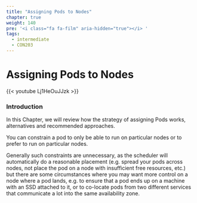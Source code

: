 ```yaml
---
title: "Assigning Pods to Nodes"
chapter: true
weight: 140
pre: '<i class="fa fa-film" aria-hidden="true"></i> '
tags:
  - intermediate
  - CON203
---
```


# Assigning Pods to Nodes

{{< youtube Lj1HeOuJJzk >}}

### Introduction

In this Chapter, we will review how the strategy of assigning Pods works, alternatives and recommended approaches.

You can constrain a pod to only be able to run on particular nodes or to prefer to run on particular nodes.

Generally such constraints are unnecessary, as the scheduler will automatically do a reasonable placement (e.g. spread your pods across nodes, not place the pod on a node with insufficient free resources, etc.) but there are some circumstances where you may want more
control on a node where a pod lands, e.g. to ensure that a pod ends up on a machine with an SSD attached to it, or to co-locate pods from two different services that communicate a lot into the same availability zone.
